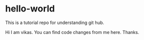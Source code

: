 # hello-world
This is a tutorial repo for understanding git hub.

Hi I am vikas. You can find code changes from me here.
Thanks.
